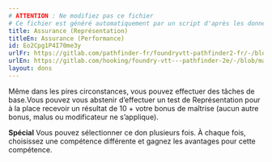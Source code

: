 ```yaml
---
# ATTENTION : Ne modifiez pas ce fichier
# Ce fichier est généré automatiquement par un script d'après les données du module Foundry VTT officiel et de sa traduction
title: Assurance (Représentation)
titleEn: Assurance (Performance)
id: Eo2Cpg1P4I70me3y
urlFr: https://gitlab.com/pathfinder-fr/foundryvtt-pathfinder2-fr/-/blob/master/data/feats/Eo2Cpg1P4I70me3y.htm
urlEn: https://gitlab.com/hooking/foundry-vtt---pathfinder-2e/-/blob/master/packs/data/feats.db/assurance-performance.json
layout: dons
---
```

Même dans les pires circonstances, vous pouvez effectuer des tâches de base.Vous pouvez vous abstenir d’effectuer un test de Représentation pour à la place recevoir un résultat de 10 + votre bonus de maîtrise (aucun autre bonus, malus ou modificateur ne s’applique).

**Spécial** Vous pouvez sélectionner ce don plusieurs fois. À chaque fois, choisissez une compétence différente et gagnez les avantages pour cette compétence.
